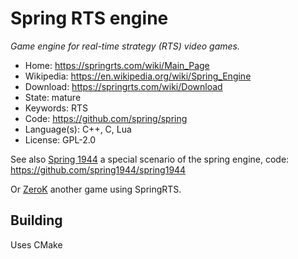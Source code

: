 # Spring RTS engine

_Game engine for real-time strategy (RTS) video games._

- Home: https://springrts.com/wiki/Main_Page
- Wikipedia: https://en.wikipedia.org/wiki/Spring_Engine
- Download: https://springrts.com/wiki/Download
- State: mature
- Keywords: RTS
- Code: https://github.com/spring/spring
- Language(s): C++, C, Lua
- License: GPL-2.0

See also [Spring 1944](http://spring1944.net/) a special scenario of the spring engine, code: https://github.com/spring1944/spring1944

Or [ZeroK](http://zero-k.info/) another game using SpringRTS.

## Building

Uses CMake
